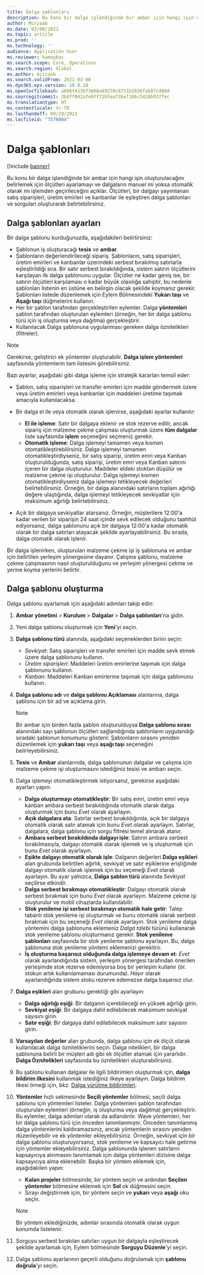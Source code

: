 ```yaml
---
title: Dalga şablonları
description: Bu konu bir dalga işlendiğinde bir ambar için hangi işin oluşturulacağını belirlemek için ölçütleri ayarlamayı ve dalgaların manuel mi yoksa otomatik olarak mı işlemden geçirileceğini açıklar.
author: Mirzaab
ms.date: 03/08/2021
ms.topic: article
ms.prod: ''
ms.technology: ''
audience: Application User
ms.reviewer: kamaybac
ms.search.scope: Core, Operations
ms.search.region: Global
ms.author: mirzaab
ms.search.validFrom: 2021-03-08
ms.dyn365.ops.version: 10.0.18
ms.openlocfilehash: a606f413bf3660a89270c0751b2656fab07cd80d
ms.sourcegitcommit: 3b87f042a7e97f72b5aa73bef186c5426b937fec
ms.translationtype: HT
ms.contentlocale: tr-TR
ms.lasthandoff: 09/29/2021
ms.locfileid: "7576004"
---
```

# <a name="wave-templates"></a>Dalga şablonları

[!include [banner](../includes/banner.md)]

Bu konu bir dalga işlendiğinde bir ambar için hangi işin oluşturulacağını belirlemek için ölçütleri ayarlamayı ve dalgaların manuel mi yoksa otomatik olarak mı işlemden geçirileceğini açıklar. Ölçütleri, bir dalgayı yayımlanan satış siparişleri, üretim emirleri ve kanbanlar ile eşleştiren dalga şablonları ve sorguları oluşturarak belirtebilirsiniz.

## <a name="settings-for-wave-templates"></a>Dalga şablonları ayarları

Bir dalga şablonu kurduğunuzda, aşağıdakileri belirtirsiniz:

- Şablonun iş oluşturacağı **tesis** ve **ambar**.
- Şablonların değerlendirileceği sipariş. Şablonların, satış siparişleri, üretim emirleri ve kanbanlar üzerindeki serbest bırakılmış satırlarla eşleştirildiği sıra. Bir satır serbest bırakıldığında, sistem satırın ölçütlerini karşılayan ilk dalga şablonunu uygular. Ölçütler ne kadar geniş ise, bir satırın ölçütleri karşılaması o kadar büyük olasılığa sahiptir, bu nedenle şablonları listenin en üstüne en belirgin olacak şekilde koymanız gerekir. Şablonları listede düzenlemek için Eylem Bölmesindeki **Yukarı taşı** ve **Aşağı taşı** düğmelerini kullanın.
- Her bir şablon tarafından gerçekleştirilen eylemler. Dalga **yöntemleri** şablon tarafından oluşturulan eylemleri (örneğin, her bir dalga şablonu türü için iş oluşturma veya dağıtma) gerçekleştirir.
- Kullanılacak Dalga şablonuna uygulanması gereken dalga öznitelikleri (filtreler).

> [!NOTE]
> Gerekirse, geliştirici ek yöntemler oluşturabilir. **Dalga işlem yöntemleri** sayfasında yöntemlerin tam listesini görebilirsiniz.

Bazı ayarlar, aşağıdaki gibi dalga işleme için stratejik kararları temsil eder:

- Şablon, satış siparişleri ve transfer emirleri için madde göndermek üzere veya üretim emirleri veya kanbanlar için maddeleri üretime taşımak amacıyla kullanılacaksa.
- Bir dalga el ile veya otomatik olarak işlenirse, aşağıdaki ayarlar kullanılır:

  - **El ile işleme**: Satır bir dalgaya eklenir ve stok rezerve edilir, ancak sipariş için malzeme çekme çalışması oluşturmak üzere **tüm dalgalar** liste sayfasında **işlem** seçeneğini seçmeniz gerekir.
  - **Otomatik işleme**: Dalga işlemeyi tamamen veya kısmen otomatikleştirebilirsiniz. Dalga işlemeyi tamamen otomatikleştirdiyseniz, bir satış siparişi, üretim emri veya Kanban oluşturulduğunda, satış siparişi, üretim emri veya Kanban satırını içeren bir dalga oluşturulur. Maddeler eldeki stoktan düşülür ve malzeme çekme işi oluşturulur. Dalga işlemeyi kısmen otomatikleştirdiyseniz dalga işlemeyi tetikleyecek değerleri belirtebilirsiniz. Örneğin, bir dalga alanındaki satırların toplam ağırlığı değere ulaştığında, dalga işlemeyi tetikleyecek sevkiyatlar için maksimum ağırlığı belirtebilirsiniz.

- Açık bir dalgaya sevkiyatlar atarsanız. Örneğin, müşterilere 12:00'a kadar verilen bir siparişin 24 saat içinde sevk edilecek olduğunu taahhüt ediyorsanız, dalga şablonunu açık bir dalgaya 12:00'a kadar otomatik olarak bir dalga satırları atayacak şekilde ayarlayabilirsiniz. Bu sırada, dalga otomatik olarak işlenir.

Bir dalga işlenirken, oluşturulan malzeme çekme işi iş şablonuna ve ambar için belirtilen yerleşim yönergesine dayanır. Çalışma şablonu, malzeme çekme çalışmasının nasıl oluşturulduğunu ve yerleşim yönergesi çekme ve yerine koyma yerlerini belirtir.

## <a name="create-a-wave-template"></a>Dalga şablonu oluşturma

Dalga şablonu ayarlamak için aşağıdaki adımları takip edin:

1. **Ambar yönetimi** \> **Kurulum** \> **Dalgalar** \> **Dalga şablonları**'na gidin.
1. Yeni dalga şablonu oluşturmak için **Yeni**'yi seçin.
1. **Dalga şablonu türü** alanında, aşağıdaki seçeneklerden birini seçin:

    - *Sevkiyat*: Satış siparişleri ve transfer emirleri için madde sevk etmek üzere dalga şablonunu kullanın.
    - *Üretim siparişleri*: Maddeleri üretim emirlerine taşımak için dalga şablonunu kullanın.
    - *Kanban*: Maddeleri Kanban emirlerine taşımak için dalga şablonunu kullanın.

1. **Dalga şablonu adı** ve **dalga şablonu Açıklaması** alanlarına, dalga şablonu için bir ad ve açıklama girin.

    > [!NOTE]
    > Bir ambar için birden fazla şablon oluşturulduysa **Dalga şablonu sırası** alanındaki sayı şablonun ölçütleri sağlandığında şablonların uygulandığı sıradaki şablonun konumunu gösterir. Şablonların sırasını yeniden düzenlemek için **yukarı taşı** veya **aşağı taşı** seçeneğini belirleyebilirsiniz.

1. **Tesis** ve **Ambar** alanlarında, dalga şablonunun dalgalar ve çalışma için malzeme çekme işi oluşturmasını istediğiniz tesisi ve ambarı seçin.
1. Dalga işlemeyi otomatikleştirmek istiyorsanız, gerekirse aşağıdaki ayarları yapın:

    - **Dalga oluşturmayı otomatikleştir**: Bir satış emri, üretim emri veya kanban ambara serbest bırakıldığında otomatik olarak dalga oluşturmak için bunu *Evet* olarak ayarlayın.
    - **Açık dalgalara ata**: Satırlar serbest bırakıldığında, açık bir dalgaya otomatik olarak satır atamak için bunu *Evet* olarak ayarlayın. Satırlar, dalgalara, dalga şablonu için sorgu filtresi temel alınarak atanır.
    - **Ambara serbest bırakıldında dalgayı işle**: Satırın ambara serbest bırakılmasıyla, dalgayı otomatik olarak işlemek ve iş oluşturmak için bunu *Evet* olarak ayarlayın.
    - **Eşikte dalgayı otomatik olarak işle**: Dalganın değerleri **Dalga eşikleri** alan grubunda belirtilen ağırlık, sevkiyat ve satır eşiklerine eriştiğinde dalgayı otomatik olarak işlemek için bu seçeneği *Evet* olarak ayarlayın. Bu ayar yalnızca, **Dalga şablon türü** alanında *Sevkiyat* seçilirse etkindir.
    - **Dalga serbest bırakmayı otomatikleştir**: Dalgayı otomatik olarak serbest bırakmak için bunu *Evet* olarak ayarlayın. Malzeme çekme işi oluşturulur ve mobil cihazlarda kullanılabilir.
    - **Stok yenileme işi serbest bırakmayı otomatik hale getir**: Talep tabanlı stok yenileme işi oluşturmak ve bunu otomatik olarak serbest bırakmak için bu seçeneği *Evet* olarak ayarlayın. Stok yenileme dalga yöntemini dalga şablonuna eklemeniz *Dalga talebi* türünü kullanarak stok yenileme şablonu oluşturmanız gerekir. **Stok yenileme şablonları** sayfasında bir stok yenileme şablonu ayarlayın. Bu, dalga şablonuna stok yenileme yöntemi eklemenizi gerektirir.
    - **İş oluşturma başarısız olduğunda dalga işlemeye devam et**: *Evet* olarak ayarlandığında sistem, yerleşim yönergesi tarafından önerilen yerleşimde stok rezerve edemiyorsa boş bir yerleşim kullanır (ör. stokun artık kullanılamaması durumunda). *Hayır* olarak ayarlandığında sistem stoku rezerve edemezse dalga başarısız olur.

1. **Dalga eşikleri** alan grubunu gerektiği gibi ayarlayın:
    - **Dalga ağırlığı eşiği**: Bir dalganın içerebileceği en yüksek ağırlığı girin.
    - **Sevkiyat eşiği**: Bir dalgaya dahil edilebilecek maksimum sevkiyat sayısını girin.
    - **Satır eşiği**: Bir dalgaya dahil edilebilecek maksimum satır sayısını girin.

1. **Varsayılan değerler** alan grubunda, dalga şablonu için ek ölçüt olarak kullanılacak dalga özniteliklerini seçin. Dalga nitelikleri, bir dalga şablonuna belirli bir müşteri adı gibi ek ölçütler atamak için yararlıdır. **Dalga Öznitelikleri** sayfasında bu öznitelikleri oluşturabilirsiniz. 

1. Bu şablonu kullanan dalgalar ile ilgili bildirimleri oluşturmak için, **dalga bildirim ilkesini** kullanmak istediğiniz ilkeye ayarlayın. Dalga bildirim ilkesi örneği için, bkz. [Dalga yürütme bildirimleri](wave-execution-notifications.md).

1. **Yöntemler** hızlı sekmesinde **Seçili yöntemler** bölmesi, seçili dalga şablonu için yöntemleri listeler. Dalga yöntemleri şablon tarafından oluşturulan eylemleri (örneğin, iş oluşturma veya dağıtma) gerçekleştirir. Bu eylemler, dalga adımları olarak da adlandırılır. Wave yöntemleri, her bir dalga şablonu türü için önceden tanımlanmıştır. Önceden tanımlanmış dalga yöntemlerini kaldıramazsınız, ancak yöntemlerin sırasını yeniden düzenleyebilir ve ek yöntemler ekleyebilirsiniz. Örneğin, sevkiyat için bir dalga şablonu oluşturuyorsanız, stok yenileme ve kapsayıcı hale getirme için yöntemler ekleyebilirsiniz. Dalga şablonunda işlenen satırların kapsayıcıya alınmasını tanımlamak için dalga yöntemleri dizisine dalga kapsayıcıya alma eklenebilir. Başka bir yöntem eklemek için, aşağıdakileri yapın:

    - **Kalan projeler** bölmesinde, bir yöntem seçin ve ardından **Seçilen yöntemler** bölmesine eklemek için **Sol** ok düğmesini seçin.
    - Sırayı değiştirmek için, bir yöntem seçin ve **yukarı** veya **aşağı** oku seçin.

    > [!NOTE]
    > Bir yöntem eklediğinizde, adımlar sırasında otomatik olarak uygun konumda listelenir.

1. Sorguyu serbest bırakılan satırları uygun bir dalgayla eşleştirecek şekilde ayarlamak için, Eylem bölmesinde **Sorguyu Düzenle**'yi seçin.
1. Dalga şablonu ayarlarının geçerli olduğunu doğrulamak için **şablonu doğrula**'yı seçin.
